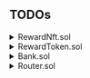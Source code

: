 ## TODOs

<details>
  <summary>RewardNft.sol</summary>

- [ ] token name is `You are a VIP`
- [ ] token symbol is `VIP`
- [ ] tokenId starts from 0, increments as minted
- [ ] mint can be called only by owner

</details>

<details>
  <summary>RewardToken.sol</summary>

- [ ] token name is `Pacific`
- [ ] token symcol is `PAC`
- [ ] events should be emitted
- [ ] `deposit()` mints `depositAmount / swapRatio` amount of tokens
- [ ] `withdraw()` transfers `withdrawAmount * swapRatio` amount of ethers
- [ ] `realRatio()` returns `totalEth / totalSupply`
- [ ] `mint()` can be done only when totalSupply() <= maxSupply
- [ ] `mint()` can be called only by minter
- [ ] `setMinter()` can be called only by owner
- [ ] `updateSwapRatio()` can be called only by owner
- [ ] `updateSwapRatio()` should revert when `inputRatio <= totalEth / totalSupply`
- [ ] `pause()` can be called only by owner
- [ ] functions are restricted when paused (`mint(), deposit(), withdraw()`)
- [ ] `pause()` should toggle `_paused` state

</details>

<details>
 <summary>Bank.sol</summary>

- [ ] events should be emitted
- [ ] `calcInterestPerSecond()` should follow linear algorithm with (0, 100%) and (100 \* 10^18, 50%)
- [ ] `deposited[].balance` should represent user's eth deposits
- [ ] `deposited[].claimedAt` should represent last timestamp when user claimed interest
- [ ] `deposit()` should increase `deposited[user].balance`
- [ ] `withdraw()` should decrease `deposited[user].balance`
- [ ] `withdraw()` should set `deposited[user].claimedAt` as 0 if balance is empty
- [ ] `deposit()` should mint reward nft
- [ ] `claimInterest()` should send interest as eth to deposit user
- [ ] `claimInterest()` should be called on `deposit()` and `withdraw()`
- [ ] `claimInterest()` should transfer 0 interest if user balance is less than `0.01 eth`
- [ ] `depositPotMoney()` should incresase `potMoney`
- [ ] `claimInterest()` can't transfer interest larger than `potMoney`
- [ ] `stake()` can't be done more than deposited amount
- [ ] `stake()` should transfer amount from `deposited` to `staked`
- [ ] `unstake()` should transfer amount from `staked` to `deposited`
- [ ] `unstake()` should revert if `claimReward()` has been called in 24h
- [ ] `claimReward()` mints reward token with 200 APY
- [ ] `claimReward()` should apply reward token's decimals
- [ ] `claimReward()` should be called on `stake()` and `unstake()`
- [ ] `claimReward()` should transfer 0 reward if user stake balance is less than `0.01 eth`
- [ ] `checkLeaderRankIn()` should return true if user is in `bottom` rank
- [ ] `showLeaders()` should return topN users address and deposit amounts
- [ ] `getUserBalance()` should return user deposit balance and stake balance
- [ ] `withdrawPotMoney()` can be called only by owner
- [ ] `withdrawPotMoney()` transfers eth from contract to owner
- [ ] `invokeSidecar()` can be called only by owner
- [ ] `invokeSidecar()` can be called maximum 3 hrs param
- [ ] `invokeSidecar()` restricts deposit, withdraw, claimInterest until timestamp exceeds `untilSidecar`
- [ ] `setBlacklist()` can be called only by owner
- [ ] `setBlacklist()` should restrict blacklisted user to withdraw
- [ ] `pause()` can be called only by owner
- [ ] functions are restricted when paused (`withdraw(), deposit(), claimInterest(), stake(), unstake(), claimReward()`)
- [ ] `pause()` should toggle `_paused` state

</details>

<details>
  <summary>Router.sol</summary>

- [ ] `getUsers()` should return leaders based on page
- [ ] `getUsers()` page size should be 10
- [ ] `getUsers()` should return last user if last index is larger than total users
- [ ] `getUserInfo()` should return total user information
- [ ] `getUserInfo()` should take abi encoded boolean values

</details>
